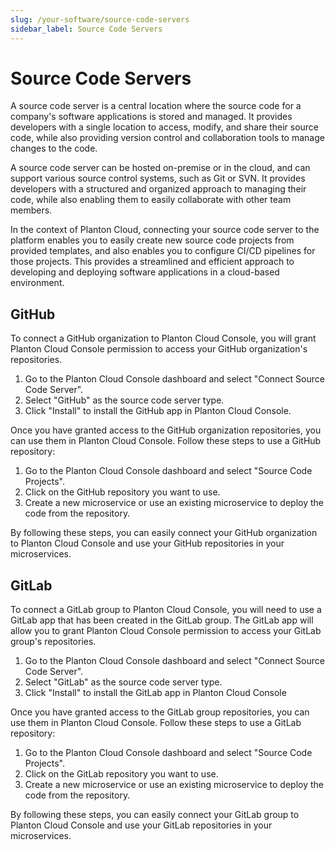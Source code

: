 ```yaml
---
slug: /your-software/source-code-servers
sidebar_label: Source Code Servers
---
```


# Source Code Servers

A source code server is a central location where the source code for a company's software applications is stored and
managed. It provides developers with a single location to access, modify, and share their source code, while also
providing version control and collaboration tools to manage changes to the code.

A source code server can be hosted on-premise or in the cloud, and can support various source control systems, such as
Git or SVN. It provides developers with a structured and organized approach to managing their code, while also enabling
them to easily collaborate with other team members.

In the context of Planton Cloud, connecting your source code server to the platform enables you to easily create new
source code projects from provided templates, and also enables you to configure CI/CD pipelines for those projects. This
provides a streamlined and efficient approach to developing and deploying software applications in a cloud-based
environment.

## GitHub

To connect a GitHub organization to Planton Cloud Console, you will grant Planton Cloud Console permission to access
your GitHub organization's repositories.

1. Go to the Planton Cloud Console dashboard and select "Connect Source Code Server".
2. Select "GitHub" as the source code server type.
3. Click "Install" to install the GitHub app in Planton Cloud Console.

Once you have granted access to the GitHub organization repositories, you can use them in Planton Cloud Console. Follow
these steps to use a GitHub repository:

1. Go to the Planton Cloud Console dashboard and select "Source Code Projects".
2. Click on the GitHub repository you want to use.
3. Create a new microservice or use an existing microservice to deploy the code from the repository.

By following these steps, you can easily connect your GitHub organization to Planton Cloud Console and use your GitHub
repositories in your microservices.

## GitLab

To connect a GitLab group to Planton Cloud Console, you will need to use a GitLab app that has been created in the
GitLab group. The GitLab app will allow you to grant Planton Cloud Console permission to access your GitLab group's
repositories.

1. Go to the Planton Cloud Console dashboard and select "Connect Source Code Server".
2. Select "GitLab" as the source code server type.
3. Click "Install" to install the GitLab app in Planton Cloud Console

Once you have granted access to the GitLab group repositories, you can use them in Planton Cloud Console. Follow these
steps to use a GitLab repository:

1. Go to the Planton Cloud Console dashboard and select "Source Code Projects".
2. Click on the GitLab repository you want to use.
3. Create a new microservice or use an existing microservice to deploy the code from the repository.

By following these steps, you can easily connect your GitLab group to Planton Cloud Console and use your GitLab
repositories in your microservices.
